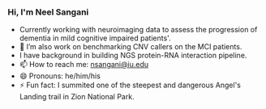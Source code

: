 ### Hi, I'm Neel Sangani

- Currently working with neuroimaging data to assess the progression of dementia in mild cognitive impaired patients'. 
- 👯 I’m also work on benchmarking CNV callers on the MCI patients.
- I have background in building NGS protein-RNA interaction pipeline. 
- 📫 How to reach me: nsangani@iu.edu
- 😄 Pronouns: he/him/his
- ⚡ Fun fact: I summited one of the steepest and dangerous Angel's Landing trail in Zion National Park.

